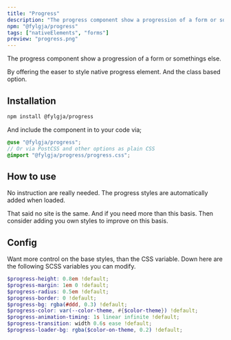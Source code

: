 ```yaml
---
title: "Progress"
description: "The progress component show a progression of a form or somethings else."
npm: "@fylgja/progress"
tags: ["nativeElements", "forms"]
preview: "progress.png"
---
```


The progress component show a progression of a form or somethings else.

By offering the easer to style native progress element.
And the class based option.

## Installation

```bash
npm install @fylgja/progress
```

And include the component in to your code via;

```scss
@use "@fylgja/progress";
// Or via PostCSS and other options as plain CSS
@import "@fylgja/progress/progress.css";
```

## How to use

No instruction are really needed.
The progress styles are automatically added when loaded.

That said no site is the same.
And if you need more than this basis.
Then consider adding you own styles to improve on this basis.

## Config

Want more control on the base styles, than the CSS variable.
Down here are the following SCSS variables you can modify.

```scss
$progress-height: 0.8em !default;
$progress-margin: 1em 0 !default;
$progress-radius: 0.5em !default;
$progress-border: 0 !default;
$progress-bg: rgba(#ddd, 0.3) !default;
$progress-color: var(--color-theme, #{$color-theme}) !default;
$progress-animation-timing: 1s linear infinite !default;
$progress-transition: width 0.6s ease !default;
$progress-loader-bg: rgba($color-on-theme, 0.2) !default;
```

